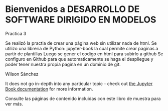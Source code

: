 # Bienvenidos a DESARROLLO DE SOFTWARE DIRIGIDO EN MODELOS

Practica 3

Se realizó la practia de crear una página web sin utilizar nada de html.
Se utilizo una libreria de Python: jupyter-book la cual permite crear paginas a partir de plantillas
Luego se gener el codigo en html para subirlo a github 
Se configuro en Github para que automaticamente se haga el despliegue y poder tener nuestra propia pagina en un dominio de git.

Wilson Sánchez

It does not go in-depth into any particular topic - check out [the Jupyter Book documentation](https://jupyterbook.org) for more information.

Consulte las páginas de contenido incluidas con este libro de muestra para ver más.

```{tableofcontents}
```
